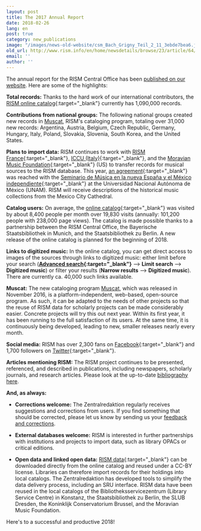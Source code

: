 ```yaml
---
layout: post
title: The 2017 Annual Report
date: 2018-02-26
lang: en
post: true
category: new_publications
image: "/images/news-old-website/csm_Bach_Grigny_Teil_2_11_3ebde7bea6.jpg"
old_url: http://www.rism.info/en/home/newsdetails/browse/23/article/64/the-2017-annual-report.html
email: ''
author: ''
---
```


The annual report for the RISM Central Office has been [published on our website](/publications/annual-reports/2017.html). Here are some of the highlights:

**Total records:** Thanks to the hard work of our international contributors, the [RISM online catalog](https://opac.rism.info/){:target="_blank"} currently has 1,090,000 records.

**Contributions from national groups:** The following national groups created new records in [Muscat](/community/muscat.html), RISM's cataloging program, totaling over 31,000 new records: Argentina, Austria, Belgium, Czech Republic, Germany, Hungary, Italy, Poland, Slovakia, Slovenia, South Korea, and the United States.

**Plans to import data:** RISM continues to work with [RISM France](http://ccfr.bnf.fr/){:target="_blank"}, [ICCU (Italy)](https://opac.sbn.it/opacsbn/opac/iccu/avanzata.jsp){:target="_blank"}, and the [Moravian Music Foundation](http://moravianmusic.org/){:target="_blank"} (US) to transfer records for musical sources to the RISM database. This year, [an agreement](/new_at_rism/2018/02/08/contract-signed-between-rism-and-unam.html){:target="_blank"} was reached with the [Seminario de Música en la nueva España y el México independiente](http://musicat.unam.mx/){:target="_blank"} at the Universidad Nacional Autónoma de México (UNAM). RISM will receive descriptions of the historical music collections from the Mexico City Cathedral.

**Catalog users:** On average, the [online catalog](https://opac.rism.info/){:target="_blank"} was visited by about 8,400 people per month over 19,830 visits (annually: 101,200 people with 238,000 page views). The catalog is made possible thanks to a partnership between the RISM Central Office, the Bayerische Staatsbibliothek in Munich, and the Staatsbibliothek zu Berlin. A new release of the online catalog is planned for the beginning of 2018.

**Links to digitized music:** In the online catalog, you can get direct access to images of the sources through links to digitized music: either limit before your search (**[Advanced search](https://opac.rism.info/metaopac/start.do?View=rism&SearchType=2&Language=en){:target="_blank"}** --\> **Limit search** --\> **Digitized music**) or filter your results (**Narrow results** --\> **Digitized music**). There are currently ca. 40,000 such links available.

**Muscat:** The new cataloging program [Muscat](/community/muscat.html), which was released in November 2016, is a platform-independent, web-based, open-source program. As such, it can be adapted to the needs of other projects so that the reuse of RISM data for scholarly projects can be made considerably easier. Concrete projects will try this out next year. Within its first year, it has been running to the full satisfaction of its users. At the same time, it is continuously being developed, leading to new, smaller releases nearly every month.

**Social media:** RISM has over 2,300 fans on [Facebook](https://www.facebook.com/pages/RISM-R%C3%A9pertoire-International-des-Sources-Musicales/103775449663308){:target="_blank"} and 1,700 followers on [Twitter](https://twitter.com/RISM_music){:target="_blank"}.

**Articles mentioning RISM:** The RISM project continues to be presented, referenced, and described in publications, including newspapers, scholarly journals, and research articles. Please look at the up-to-date [bibliography here](/publications/bibliography.html).

**And, as always:**

- **Corrections welcome:** The Zentralredaktion regularly receives suggestions and corrections from users. If you find something that should be corrected, please let us know by sending us your [feedback and corrections](/service/feedback.html).

- **External databases welcome:** RISM is interested in further partnerships with institutions and projects to import data, such as library OPACs or critical editions.

- **Open data and linked open data:** [RISM data](https://opac.rism.info/index.php?id=10&L=0){:target="_blank"} can be downloaded directly from the online catalog and reused under a CC-BY license. Libraries can therefore import records for their holdings into local catalogs. The Zentralredaktion has developed tools to simplify the data delivery process, including an SRU interface. RISM data have been reused in the local catalogs of the Bibliotheksservicezentrum (Library Service Centre) in Konstanz, the Staatsbibliothek zu Berlin, the SLUB Dresden, the Koninklijk Conservatorium Brussel, and the Moravian Music Foundation.

Here's to a successful and productive 2018!
